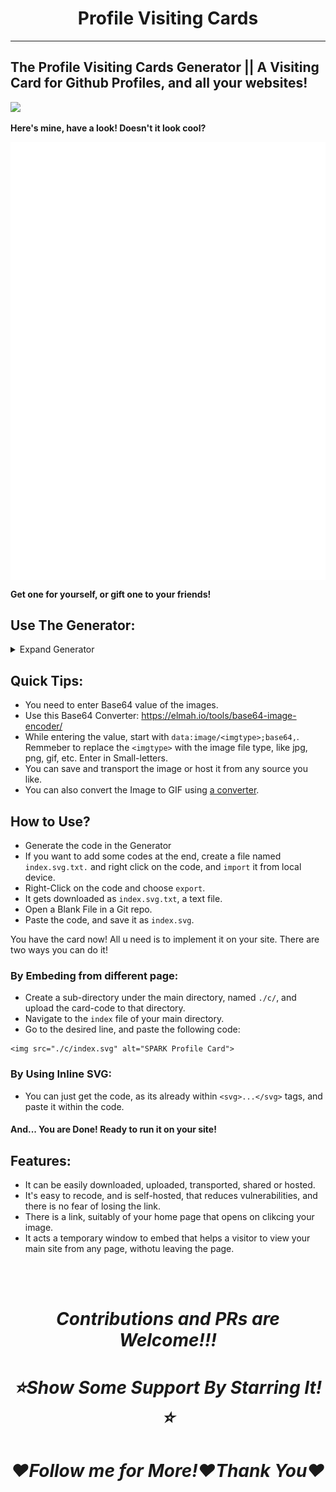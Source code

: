 <h1 align="center">Profile Visiting Cards </h1>

 ---
## The Profile Visiting Cards Generator || A Visiting Card for Github Profiles, and all your websites!

<a href="https://github.com/SparkScratch-P/zia"><img src="https://img.shields.io/badge/--181717?style=for-the-badge&amp;logo=GitHub&amp;logoColor=white" onmouseover="this.src='https://img.shields.io/badge/SparkScratch_P-zia-181717?style=for-the-badge&amp;logo=GitHub&amp;logoColor=white';" onmouseout="this.src='https://img.shields.io/badge/--181717?style=for-the-badge&amp;logo=GitHub&amp;logoColor=white';">
 
 </a>

**Here's mine, have a look! Doesn't it look cool?**

<img align="center" src="./sample/index.svg">

**Get one for yourself, or gift one to your friends!**

## Use The Generator: 

<details><summary>Expand Generator</summary>
 
 <iframe src="https://sparkscratch-p.github.io/profile-visiting-cards/generator/" allowtransparency="true" width="800" height="450" frameborder="20px" scrolling="yes" allowfullscreen></iframe>
 
 </details>
 
## Quick Tips:

- You need to enter Base64 value of the images.
- Use this Base64 Converter: https://elmah.io/tools/base64-image-encoder/
- While entering the value, start with `data:image/<imgtype>;base64,`. Remmeber to replace the `<imgtype>` with the image file type, like jpg, png, gif, etc. Enter in Small-letters.
- You can save and transport the image or host it from any source you like.
- You can also convert the Image to GIF using [a converter](https://cloudconvert.com/svg-to-gif).
 
## How to Use?
 
 - Generate the code in the Generator
 - If you want to add some codes at the end, create a file named `index.svg.txt.` and right click on the code, and `import` it from local device.
 - Right-Click on the code and choose `export`.
 - It gets downloaded as `index.svg.txt`, a text file.
 - Open a Blank File in a Git repo.
 - Paste the code, and save it as `index.svg`.


You have the card now! All u need is to implement it on your site. There are two ways you can do it!

### By Embeding from different page:

 - Create a sub-directory under the main directory, named `./c/`, and upload the card-code to that directory.
 - Navigate to the `index` file of your main directory.
 - Go to the desired line, and paste the following code:

```
<img src="./c/index.svg" alt="SPARK Profile Card">
```


### By Using Inline SVG:
 
 - You can just get the code, as its already within `<svg>...</svg>` tags, and paste it within the code.


#### And... You are Done! Ready to run it on your site!

## Features:

 - It can be easily downloaded, uploaded, transported, shared or hosted.
 - It's easy to recode, and is self-hosted, that reduces vulnerabilities, and there is no fear of losing the link.
 - There is a link, suitably of your home page that opens on clikcing your image.
 - It acts a temporary window to embed that helps a visitor to view your main site from any page, withotu leaving the page.

<br/><br/>

<h1 align="center"><em> Contributions and PRs are Welcome!!! </em></h1>

<h1 align="center"><em> ⭐Show Some Support By Starring It!⭐ </em></h1>

<h1 align="center"><em> ❤️Follow me for More!❤️Thank You❤️  </em> </h1>

 
 
